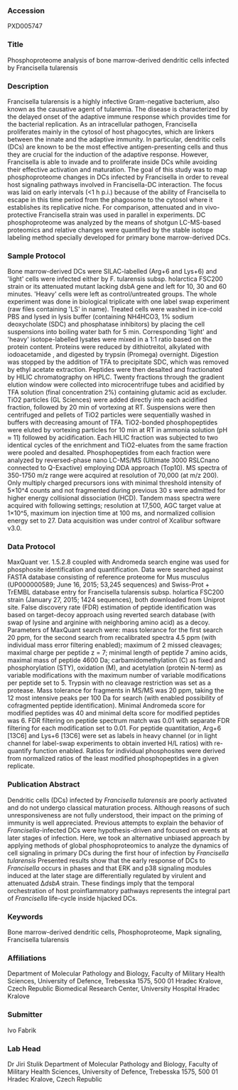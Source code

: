 ### Accession
PXD005747

### Title
Phosphoproteome analysis of bone marrow-derived dendritic cells infected by Francisella tularensis

### Description
Francisella tularensis is a highly infective Gram-negative bacterium, also known as the causative agent of tularemia. The disease is characterized by the delayed onset of the adaptive immune response which provides time for the bacterial replication. As an intracellular pathogen, Francisella proliferates mainly in the cytosol of host phagocytes, which are linkers between the innate and the adaptive immunity. In particular, dendritic cells (DCs) are known to be the most effective antigen-presenting cells and thus they are crucial for the induction of the adaptive response. However, Francisella is able to invade and to proliferate inside DCs while avoiding their effective activation and maturation. The goal of this study was to map phosphoproteome changes in DCs infected by Francisella in order to reveal host signaling pathways involved in Francisella-DC interaction. The focus was laid on early intervals (<1 h p.i.) because of the ability of Francisella to escape in this time period from the phagosome to the cytosol where it establishes its replicative niche. For comparison, attenuated and in vivo-protective Francisella strain was used in parallel in experiments. DC phosphoproteome was analyzed by the means of shotgun LC-MS-based proteomics and relative changes were quantified by the stable isotope labeling method specially developed for primary bone marrow-derived DCs.

### Sample Protocol
Bone marrow-derived DCs were SILAC-labelled (Arg+6 and Lys+6) and 'light' cells were infected either by F. tularensis subsp. holarctica FSC200 strain or its attenuated mutant lacking dsbA gene and left for 10, 30 and 60 minutes. 'Heavy' cells were left as control/untreated groups. The whole experiment was done in biological triplicate with one label swap experiment (raw files containing 'LS' in name). Treated cells were washed in ice-cold PBS and lysed in lysis buffer (containing NH4HCO3, 1% sodium deoxycholate (SDC) and phosphatase inhibitors) by placing the cell suspensions into boiling water bath for 5 min. Corresponding 'light' and 'heavy' isotope-labelled lysates were mixed in a 1:1 ratio based on the protein content. Proteins were reduced by dithiotreitol, alkylated with iodoacetamide , and digested by trypsin (Promega) overnight. Digestion was stopped by the addition of TFA to precipitate SDC, which was removed by ethyl acetate extraction. Peptides were then desalted and fractionated by HILIC chromatography on HPLC. Twenty fractions through the gradient elution window were collected into microcentrifuge tubes and acidified by TFA solution (final concentration 2%) containing glutamic acid as excluder. TiO2 particles (GL Sciences) were added directly into each acidified fraction, followed by 20 min of vortexing at RT. Suspensions were then centrifuged and pellets of TiO2 particles were sequentially washed in buffers with decreasing amount of TFA. TiO2-bonded phosphopeptides were eluted by vortexing particles for 10 min at RT in ammonia solution (pH ≈ 11) followed by acidification. Each HILIC fraction was subjected to two identical cycles of the enrichment and TiO2-eluates from the same fraction were pooled and desalted. Phosphopeptides from each fraction were analyzed by reversed-phase nano LC-MS/MS (Ultimate 3000 RSLCnano connected to Q-Exactive) employing DDA approach (Top10). MS spectra of 350-1750 m/z range were acquired at resolution of 70,000 (at m/z 200). Only multiply charged precursors ions with minimal threshold intensity of 5×10^4 counts and not fragmented during previous 30 s were admitted for higher energy collisional dissociation (HCD). Tandem mass spectra were acquired with following settings; resolution at 17,500, AGC target value at 1×10^5, maximum ion injection time at 100 ms, and normalized collision energy set to 27. Data acquisition was under control of Xcalibur software v3.0.

### Data Protocol
MaxQuant ver. 1.5.2.8 coupled with Andromeda search engine was used for phosphosite identification and quantification. Data were searched against FASTA database consisting of reference proteome for Mus musculus (UP000000589; June 16, 2015; 53,245 sequences) and Swiss-Prot + TrEMBL database entry for Francisella tularensis subsp. holartica FSC200 strain (January 27, 2015; 1424 sequences), both downloaded from Uniprot site. False discovery rate (FDR) estimation of peptide identification was based on target-decoy approach using reverted search database (with swap of lysine and arginine with neighboring amino acid) as a decoy. Parameters of MaxQuant search were: mass tolerance for the first search 20 ppm, for the second search from recalibrated spectra 4.5 ppm (with individual mass error filtering enabled); maximum of 2 missed cleavages; maximal charge per peptide z = 7; minimal length of peptide 7 amino acids, maximal mass of peptide 4600 Da; carbamidomethylation (C) as fixed and phosphorylation (STY), oxidation (M), and acetylation (protein N-term) as variable modifications with the maximum number of variable modifications per peptide set to 5. Trypsin with no cleavage restriction was set as a protease. Mass tolerance for fragments in MS/MS was 20 ppm, taking the 12 most intensive peaks per 100 Da for search (with enabled possibility of cofragmented peptide identification). Minimal Andromeda score for modified peptides was 40 and minimal delta score for modified peptides was 6. FDR filtering on peptide spectrum match was 0.01 with separate FDR filtering for each modification set to 0.01. For peptide quantitation, Arg+6 [13C6] and Lys+6 [13C6] were set as labels in heavy channel (or in light channel for label-swap experiments to obtain inverted H/L ratios) with re-quantify function enabled. Ratios for individual phosphosites were derived from normalized ratios of the least modified phosphopeptides in a given replicate.

### Publication Abstract
Dendritic cells (DCs) infected by <i>Francisella tularensis</i> are poorly activated and do not undergo classical maturation process. Although reasons of such unresponsiveness are not fully understood, their impact on the priming of immunity is well appreciated. Previous attempts to explain the behavior of <i>Francisella</i>-infected DCs were hypothesis-driven and focused on events at later stages of infection. Here, we took an alternative unbiased approach by applying methods of global phosphoproteomics to analyze the dynamics of cell signaling in primary DCs during the first hour of infection by <i>Francisella tularensis</i> Presented results show that the early response of DCs to <i>Francisella</i> occurs in phases and that ERK and p38 signaling modules induced at the later stage are differentially regulated by virulent and attenuated &#x394;<i>dsbA</i> strain. These findings imply that the temporal orchestration of host proinflammatory pathways represents the integral part of <i>Francisella</i> life-cycle inside hijacked DCs.

### Keywords
Bone marrow-derived dendritic cells, Phosphoproteome, Mapk signaling, Francisella tularensis

### Affiliations
Department of Molecular Pathology and Biology, Faculty of Military Health Sciences, University of Defence, Trebesska 1575, 500 01 Hradec Kralove, Czech Republic
Biomedical Research Center, University Hospital Hradec Kralove

### Submitter
Ivo Fabrik

### Lab Head
Dr Jiri Stulik
Department of Molecular Pathology and Biology, Faculty of Military Health Sciences, University of Defence, Trebesska 1575, 500 01 Hradec Kralove, Czech Republic


